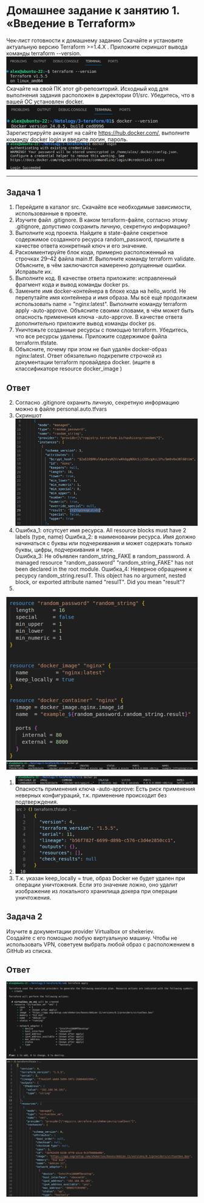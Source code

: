 
# Домашнее задание к занятию 1.  «Введение в Terraform»

Чек-лист готовности к домашнему заданию
Скачайте и установите актуальную версию Terraform >=1.4.X . Приложите скриншот вывода команды terraform --version.
![ScreenShot](https://github.com/estomper/devops-netology/blob/main/03-ter-homeworks/01/img/img_1.png)  
Скачайте на свой ПК этот git-репозиторий. Исходный код для выполнения задания расположен в директории 01/src.
Убедитесь, что в вашей ОС установлен docker.
![ScreenShot](https://github.com/estomper/devops-netology/blob/main/03-ter-homeworks/01/img/img_2.png)  
Зарегистрируйте аккаунт на сайте https://hub.docker.com/, выполните команду docker login и введите логин, пароль.
![ScreenShot](https://github.com/estomper/devops-netology/blob/main/03-ter-homeworks/01/img/img_3.png)  

---

## Задача 1
1. Перейдите в каталог src. Скачайте все необходимые зависимости, использованные в проекте.
2. Изучите файл .gitignore. В каком terraform-файле, согласно этому .gitignore, допустимо сохранить личную, секретную информацию?
3. Выполните код проекта. Найдите в state-файле секретное содержимое созданного ресурса random_password, пришлите в качестве ответа конкретный ключ и его значение.
4. Раскомментируйте блок кода, примерно расположенный на строчках 29–42 файла main.tf. Выполните команду terraform validate. Объясните, в чём заключаются намеренно допущенные ошибки. Исправьте их.
5. Выполните код. В качестве ответа приложите: исправленный фрагмент кода и вывод команды docker ps.
6. Замените имя docker-контейнера в блоке кода на hello_world. Не перепутайте имя контейнера и имя образа. Мы всё ещё продолжаем использовать name = "nginx:latest". Выполните команду terraform apply -auto-approve.  Объясните своими словами, в чём может быть опасность применения ключа -auto-approve. В качестве ответа дополнительно приложите вывод команды docker ps.
7. Уничтожьте созданные ресурсы с помощью terraform. Убедитесь, что все ресурсы удалены. Приложите содержимое файла terraform.tfstate.
8. Объясните, почему при этом не был удалён docker-образ nginx:latest. Ответ обязательно подкрепите строчкой из документации terraform провайдера docker. (ищите в классификаторе resource docker_image )

## Ответ
2. Согласно .gitignore охранить личную, секретную информацию можно в файле personal.auto.tfvars  
3. Скриншот
![ScreenShot](https://github.com/estomper/devops-netology/blob/main/03-ter-homeworks/01/img/img_4.png) 
4. Ошибка_1: отсутсует имя ресурса. All resource blocks must have 2 labels (type, name)
 Ошибка_2: в наименовании ресурса. Имя должно начинаться с буквы или подчеркивания и может содержать только буквы, цифры, подчеркивания и тире.  
 Ошибка_3: Не объявлен random_string_FAKE в random_password. A managed resource "random_password" "random_string_FAKE" has not been declared in the root module.
 Ошибка_4: Неверное обращение к ресурсу random_string.resulT. This object has no argument, nested block, or exported attribute named "resulT". Did you mean "result"?
1. 
![ScreenShot](https://github.com/estomper/devops-netology/blob/main/03-ter-homeworks/01/img/img_5.png)  
![ScreenShot](https://github.com/estomper/devops-netology/blob/main/03-ter-homeworks/01/img/img_6.png)  

1. ![ScreenShot](https://github.com/estomper/devops-netology/blob/main/03-ter-homeworks/01/img/img_7.png)  
Опасность применения ключа -auto-approve: Есть риск применения неверных конфигураций, т.к. применение происходит без подтверждения.
1. ![ScreenShot](https://github.com/estomper/devops-netology/blob/main/03-ter-homeworks/01/img/img_8.png)
2. Т.к. указан keep_locally = true,  образ Docker не будет удален при операции уничтожения. Если это значение ложно, оно удалит изображение из локального хранилища докера при операции уничтожения.
   
## Задача 2
Изучите в документации provider Virtualbox от shekeriev.  
Создайте с его помощью любую виртуальную машину. Чтобы не использовать VPN, советуем выбрать любой образ с расположением в GitHub из списка.  

## Ответ
![ScreenShot](https://github.com/estomper/devops-netology/blob/main/03-ter-homeworks/01/img/img_9.png)
![ScreenShot](https://github.com/estomper/devops-netology/blob/main/03-ter-homeworks/01/img/img_10.png)